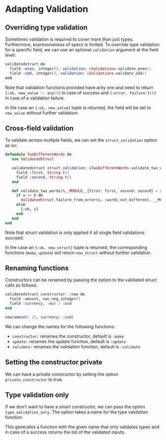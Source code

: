 # Adapting Validation

## Overriding type validation

Sometimes validation is required to cover more than just types. Furthermore,
expressiveness of specs is limited.
To override type validation for a specific field, we can use an optional
`validation` argument at the field level:

```elixir
validatedstruct do
  field :even, integer(), validation: &Validations.validate_even/1
  field :odd, integer(), validation: &Validations.validate_odd/1
end
```

Note that validation functions provided have arity one and need to return
`{:ok, new_value :: any()}` in case of success and `{:error, Failure.t()}` in case of
a validation failure.

In the case an `{:ok, new_value}` tuple is returned, the field will be set to
`new_value` without further validation.

## Cross-field validation

To validate across multiple fields, we can set the `struct_validation` option as so:

```elixir
defmodule TwoDifferentWords do
   use ValidatedStruct

   validatedstruct struct_validation: &TwoDifferentWords.validate_two_words/1 do
     field :first, String.t()
     field :second, String.t()
   end

   def validate_two_words(%__MODULE__{first: first, second: second} = s) do
     if a == b do
       ValidatedStruct.failure_from_error(s, :words_not_different, __MODULE__)
     else
       {:ok, s}
     end
   end
end
```

Note that struct validation is only applied if all single field validations succeed.

In the case an `{:ok, new_struct}` tuple is returned, the corresponding functions (`make`,
`update`) will return `new_struct` without further validation.


## Renaming functions

Constructors can be renamed by passing the option to the validated struct calls
as follows:

```elixir
validatedstruct constructor: :new do
  field :amount, non_neg_integer()
  field :currency, :eur | :usd
end

new(amount: 23, currency: :usd)
```

We can change the names for the following functions:

- `constructor:` renames the constructor, default is `:make`
- `update:` renames the update function, default is `:update`
- `validate:` renames the validation function, default is `:validate`

## Setting the constructor private

We can have a private constructor by setting the option `private_constructor` to true.


## Type validation only

If we don't want to have a smart constructor, we can pass the option
`type_validation_only`. The option takes a name for the type validation
function.

This generates a function with the given name that only validates types
and in case of a success returns the list of the validated inputs.

